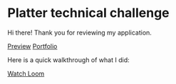 # Platter technical challenge

Hi there! Thank you for reviewing my application.

[Preview](https://martincenturion.com/platter)
[Portfolio](https://bento.me/alfonsomartin)

Here is a quick walkthrough of what I did:

[Watch Loom](https://www.loom.com/share/fd6f64e987f24ecea99da6de298c0922)
